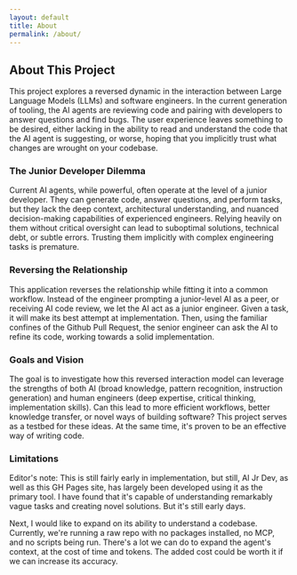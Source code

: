 ```yaml
---
layout: default
title: About
permalink: /about/
---
```


## About This Project

This project explores a reversed dynamic in the interaction between Large Language Models (LLMs) and software engineers. In the current generation of tooling, the AI agents are reviewing code and pairing with developers to answer questions and find bugs. The user experience leaves something to be desired, either lacking in the ability to read and understand the code that the AI agent is suggesting, or worse, hoping that you implicitly trust what changes are wrought on your codebase.

### The Junior Developer Dilemma

Current AI agents, while powerful, often operate at the level of a junior developer. They can generate code, answer questions, and perform tasks, but they lack the deep context, architectural understanding, and nuanced decision-making capabilities of experienced engineers. Relying heavily on them without critical oversight can lead to suboptimal solutions, technical debt, or subtle errors. Trusting them implicitly with complex engineering tasks is premature.

### Reversing the Relationship

This application reverses the relationship while fitting it into a common workflow. Instead of the engineer prompting a junior-level AI as a peer, or receiving AI code review, we let the AI act as a junior engineer. Given a task, it will make its best attempt at implementation. Then, using the familiar confines of the Github Pull Request, the senior engineer can ask the AI to refine its code, working towards a solid implementation.

### Goals and Vision

The goal is to investigate how this reversed interaction model can leverage the strengths of both AI (broad knowledge, pattern recognition, instruction generation) and human engineers (deep expertise, critical thinking, implementation skills). Can this lead to more efficient workflows, better knowledge transfer, or novel ways of building software? This project serves as a testbed for these ideas. At the same time, it's proven to be an effective way of writing code.

### Limitations

Editor's note: This is still fairly early in implementation, but still, AI Jr Dev, as well as this GH Pages site, has largely been developed using it as the primary tool. I have found that it's capable of understanding remarkably vague tasks and creating novel solutions. But it's still early days. 

Next, I would like to expand on its ability to understand a codebase. Currently, we're running a raw repo with no packages installed, no MCP, and no scripts being run. There's a lot we can do to expand the agent's context, at the cost of time and tokens. The added cost could be worth it if we can increase its accuracy.
